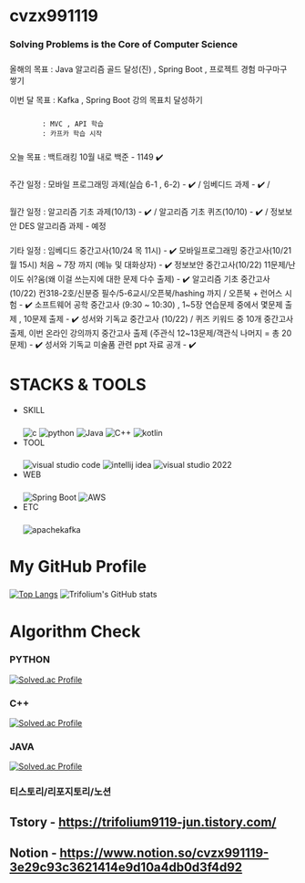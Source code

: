 # cvzx991119
### Solving Problems is the Core of Computer Science

###
올해의 목표 : Java 알고리즘 골드 달성(진) , Spring Boot , 프로젝트 경험 마구마구 쌓기

이번 달 목표 : Kafka , Spring Boot 강의 목표치 달성하기
### 
            : MVC , API 학습
            : 카프카 학습 시작
           
###
오늘 목표 :   백트래킹 10월 내로
            백준 - 1149 ✔️

###
주간 일정 :   모바일 프로그래밍 과제(실습 6-1 , 6-2) - ✔️ / 임베디드 과제 - ✔️ / 
           
###
월간 일정 :   알고리즘 기초 과제(10/13) - ✔️ /  알고리즘 기초 퀴즈(10/10) - ✔️ /  정보보안 DES 알고리즘 과제 - 예정

###
기타 일정 :   임베디드 중간고사(10/24 목 11시) -  ✔️
             모바일프로그래밍 중간고사(10/21 월 15시) 처음 ~ 7장 까지 (메뉴 및 대화상자) - ✔️
             정보보안 중간고사(10/22) 11문제/난이도 쉬?움(왜 이걸 쓰는지에 대한 문제 다수 출제) - ✔️
             알고리즘 기초 중간고사(10/22) 컨318-2호/신분증 필수/5-6교시/오픈북/hashing 까지 /  오픈북 + 런어스 시험 - ✔️
             소프트웨어 공학 중간고사 (9:30 ~ 10:30) , 1~5장 연습문제 중에서 몇문제 출제 , 10문제 출제  - ✔️
             성서와 기독교 중간고사 (10/22) /  퀴즈 키워드 중 10개 중간고사 출제, 이번 온라인 강의까지 중간고사 출제 (주관식 12~13문제/객관식 나머지 = 총 20문제) - ✔️
             성서와 기독교 미술품 관련 ppt 자료 공개 - ✔️
            


# STACKS & TOOLS
- SKILL
  ###
  ![c](https://img.shields.io/badge/C-A8B9CC.svg?&style=for-the-badge&logo=c&logoColor=white)
  ![python](https://img.shields.io/badge/python-3776AB.svg?&style=for-the-badge&logo=python&logoColor=white)
  ![Java](https://img.shields.io/badge/Java-007396.svg?&style=for-the-badge&logo=openjdk&logoColor=white)
  ![C++](https://img.shields.io/badge/C++-00599C.svg?&style=for-the-badge&logo=cplusplus&logoColor=white)
  ![kotlin](https://img.shields.io/badge/kotlin-7F52FF.svg?&style=for-the-badge&logo=kotlin&logoColor=white)
- TOOL
  ###
  ![visual studio code](https://img.shields.io/badge/visual%20studio%20code-007ACC.svg?&style=for-the-badge&logo=visualstudiocode&logoColor=white)
  ![intellij idea](https://img.shields.io/badge/intellij%20idea-000000.svg?&style=for-the-badge&logo=intellijidea&logoColor=white)
  ![visual studio 2022](https://img.shields.io/badge/visual%20studio-7F52FF.svg?&style=for-the-badge&logo=visualstudio&logoColor=white)
- WEB
  ###
  ![Spring Boot](https://img.shields.io/badge/Spring%20Boot-6DB33F.svg?&style=for-the-badge&logo=springboot&logoColor=white)
  ![AWS](https://img.shields.io/badge/AWS-232F3E.svg?&style=for-the-badge&logo=amazonwebservices&logoColor=white)
- ETC
  ###
  ![apachekafka](https://img.shields.io/badge/apache%20kafka-231F20.svg?&style=for-the-badge&logo=apachekafka&logoColor=white)

  

# My GitHub Profile
  ###
  [![Top Langs](https://github-readme-stats.vercel.app/api/top-langs/?username=kimmj-stale)](https://github.com/kimmj-stale/github-readme-stats)
  ![Trifolium's GitHub stats](https://github-readme-stats.vercel.app/api?username=kimmj-stale&show_icons=true&theme=dark)
  

# Algorithm Check
### PYTHON
[![Solved.ac Profile](http://mazassumnida.wtf/api/v2/generate_badge?boj=cvzx991119)](https://solved.ac/cvzx991119/)
### C++
[![Solved.ac Profile](http://mazassumnida.wtf/api/v2/generate_badge?boj=trifolium991119)](https://solved.ac/trifolium991119/)
### JAVA
[![Solved.ac Profile](http://mazassumnida.wtf/api/v2/generate_badge?boj=verox0304)](https://solved.ac/verox0304/)

### 티스토리/리포지토리/노션
## Tstory - https://trifolium9119-jun.tistory.com/
## Notion - https://www.notion.so/cvzx991119-3e29c93c3621414e9d10a4db0d3f4d92

